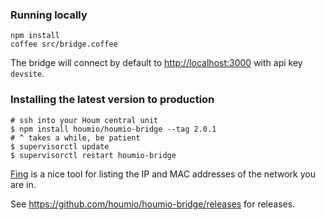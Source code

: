 ### Running locally

    npm install
    coffee src/bridge.coffee

The bridge will connect by default to [http://localhost:3000](http://localhost:3000) with api key `devsite`.

### Installing the latest version to production

    # ssh into your Houm central unit
    $ npm install houmio/houmio-bridge --tag 2.0.1
    # ^ takes a while, be patient
    $ supervisorctl update
    $ supervisorctl restart houmio-bridge

[Fing](http://www.overlooksoft.com/fing) is a nice tool for listing the IP and MAC addresses of the network you are in.

See https://github.com/houmio/houmio-bridge/releases for releases.
